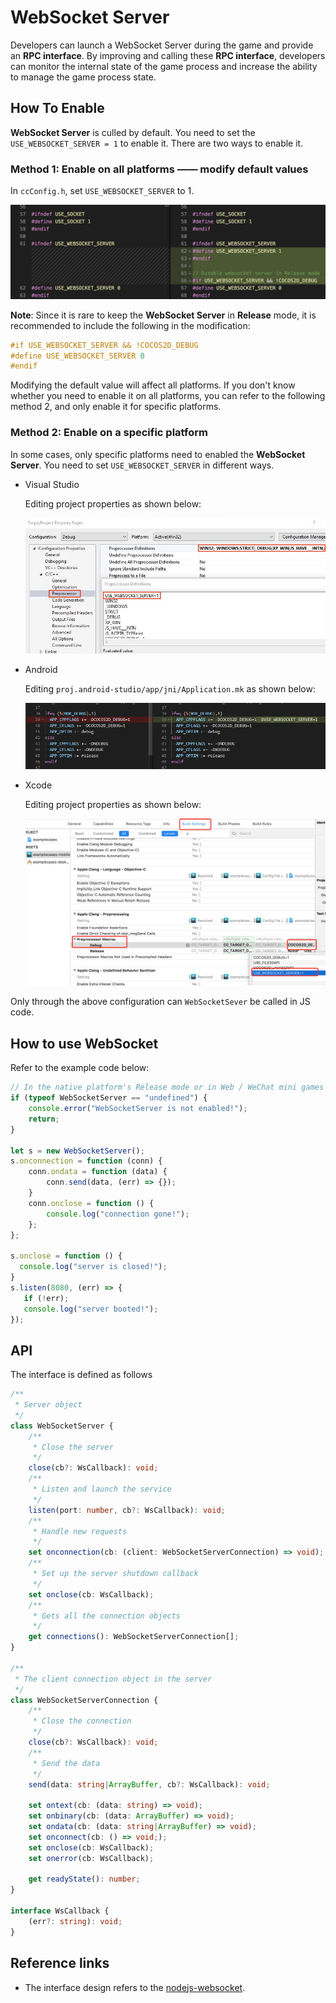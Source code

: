 # WebSocket Server

Developers can launch a WebSocket Server during the game and provide an **RPC interface**. By improving and calling these **RPC interface**, developers can monitor the internal state of the game process and increase the ability to manage the game process state.

## How To Enable

**WebSocket Server** is culled by default. You need to set the `USE_WEBSOCKET_SERVER = 1` to enable it. There are two ways to enable it.

### Method 1: Enable on all platforms —— modify default values

In `ccConfig.h`, set `USE_WEBSOCKET_SERVER` to 1.

![edit-ccconfig](./websocket-server/edit-ccConfig-h2.png)

**Note**: Since it is rare to keep the **WebSocket Server** in **Release** mode, it is recommended to include the following in the modification:

```c++
#if USE_WEBSOCKET_SERVER && !COCOS2D_DEBUG
#define USE_WEBSOCKET_SERVER 0
#endif
``` 

Modifying the default value will affect all platforms. If you don't know whether you need to enable it on all platforms, you can refer to the following method 2, and only enable it for specific platforms.

### Method 2: Enable on a specific platform

In some cases, only specific platforms need to enabled the **WebSocket Server**. You need to set `USE_WEBSOCKET_SERVER` in different ways.

- Visual Studio

  Editing project properties as shown below:

  ![edit vs](./websocket-server/edit-vs-origin.jpg)

- Android

  Editing `proj.android-studio/app/jni/Application.mk` as shown below:

  ![edit-application-mk](./websocket-server/edit-application-mk2.png)

- Xcode

  Editing project properties as shown below:

  ![edit-xcode](./websocket-server/edit-xcode-property.jpg)

Only through the above configuration can `WebSocketSever` be called in JS code.

## How to use WebSocket

Refer to the example code below:

```js
// In the native platform's Release mode or in Web / WeChat mini games and other platforms, WebSocketServer may not be defined
if (typeof WebSocketServer == "undefined") {
    console.error("WebSocketServer is not enabled!");
    return;
}

let s = new WebSocketServer();
s.onconnection = function (conn) {
    conn.ondata = function (data) {
        conn.send(data, (err) => {});
    }
    conn.onclose = function () {
        console.log("connection gone!");
    };
};

s.onclose = function () {
  console.log("server is closed!");
}
s.listen(8080, (err) => {
   if (!err);
   console.log("server booted!");
});
```

## API

The interface is defined as follows

```typescript
/**
 * Server object
 */
class WebSocketServer {
    /**
     * Close the server
     */
    close(cb?: WsCallback): void;
    /**
     * Listen and launch the service
     */
    listen(port: number, cb?: WsCallback): void;
    /**
     * Handle new requests
     */
    set onconnection(cb: (client: WebSocketServerConnection) => void);
    /**
     * Set up the server shutdown callback
     */
    set onclose(cb: WsCallback);
    /**
     * Gets all the connection objects
     */
    get connections(): WebSocketServerConnection[];
}

/**
 * The client connection object in the server
 */
class WebSocketServerConnection {
    /**
     * Close the connection
     */
    close(cb?: WsCallback): void;
    /**
     * Send the data
     */
    send(data: string|ArrayBuffer, cb?: WsCallback): void;

    set ontext(cb: (data: string) => void);
    set onbinary(cb: (data: ArrayBuffer) => void);
    set ondata(cb: (data: string|ArrayBuffer) => void);
    set onconnect(cb: () => void;);
    set onclose(cb: WsCallback);
    set onerror(cb: WsCallback);

    get readyState(): number;
}

interface WsCallback {
    (err?: string): void;
} 
```

## Reference links

- The interface design refers to the [nodejs-websocket](https://www.npmjs.com/package/nodejs-websocket#server).
